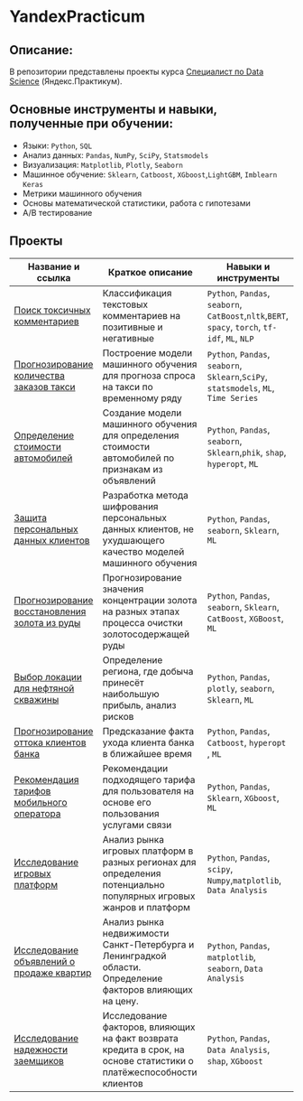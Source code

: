# YandexPracticum
## Описание:
В репозитории представлены проекты курса [Специалист по Data Science](https://practicum.yandex.ru/data-scientist/) (Яндекс.Практикум).
## Основные инструменты и навыки, полученные при обучении:
* Языки: `Python`, `SQL`
* Анализ данных: `Pandas`, `NumPy`, `SciPy`, `Statsmodels`
* Визуализация: `Matplotlib`, `Plotly`, `Seaborn` 
* Машинное обучение: `Sklearn`, `Catboost`, `XGboost`,`LightGBM`, `Imblearn` `Keras`
* Метрики машинного обучения
* Основы математической статистики, работа с гипотезами
* A/B тестирование

## Проекты
| Название и ссылка | Краткое описание | Навыки и инструменты |  
|---|---|---|
| [Поиск токсичных комментариев](11.%20Токсичные%20комментарии) | Классификация текстовых комментариев на позитивные и негативные | `Python`, `Pandas`, `seaborn`, `CatBoost`,`nltk`,`BERT`, `spacy`, `torch`, `tf-idf`,  `ML`, `NLP` |
| [Прогнозирование количества заказов такси](10.%20Прогнозирование%20заказов%20такси) | Построение модели машинного обучения для прогноза спроса на такси по временному ряду | `Python`, `Pandas`, `seaborn`, `Sklearn`,`SciPy`, `statsmodels`, `ML`, `Time Series` |
| [Определение стоимости автомобилей](09.%20Определение%20стоимости%20автомобилей) | Создание модели машинного обучения для определения стоимости автомобилей по признакам из объявлений | `Python`, `Pandas`, `seaborn`, `Sklearn`,`phik`, `shap`, `hyperopt`, `ML` |
| [Защита персональных данных клиентов](08.%20Защита%20персональных%20данных%20клиентов) |Разработка метода шифрования персональных данных клиентов, не ухудшающего качество моделей машинного обучения | `Python`, `Pandas`, `seaborn`, `Sklearn`, `ML` |
| [Прогнозирование восстановления золота из руды](07.%20Исследование%20техпроцесса%20обогащения%20золота) |Прогнозирование значения концентрации золота на разных этапах процесса очистки золотосодержащей руды | `Python`, `Pandas`, `seaborn`, `Sklearn`, `CatBoost`, `XGBoost`, `ML` |
| [Выбор локации для нефтяной скважины](06.%20Выбор%20локации%20для%20скважины) |Определение региона, где добыча принесёт наибольшую прибыль, анализ рисков | `Python`, `Pandas`, `plotly`, `seaborn`, `Sklearn`, `ML` |
| [Прогнозирование оттока клиентов банка](05.%20Отток%20клиентов%20из%20банка) |Предсказание факта ухода клиента банка в ближайшее время | `Python`, `Pandas`, `Catboost`, `hyperopt` , `ML` |
| [Рекомендация тарифов мобильного оператора](04.%20Рекомендация%20тарифов) |Рекомендации подходящего тарифа для пользователя на основе его пользования услугами связи | `Python`, `Pandas`, `Sklearn`, `XGboost`, `ML` |
| [Исследование игровых платформ](03.%20Исследование%20игр) |Анализ рынка игровых платформ в разных регионах для определения потенциально популярных игровых жанров и платформ | `Python`, `Pandas`, `scipy`, `Numpy`,`matplotlib`, `Data Analysis` |
| [Исследование объявлений о продаже квартир](02.%20Исследование%20объявлений%20о%20продаже%20квартир) |Анализ рынка недвижимости Санкт-Петербурга и Ленинградкой области. Определение факторов влияющих на цену. | `Python`, `Pandas`, `matplotlib`, `seaborn`, `Data Analysis` |
| [Исследование надежности заемщиков](01.%20Исследование%20надежности%20заемщиков) | Исследование факторов, влияющих на факт возврата кредита в срок, на основе статистики о платёжеспособности клиентов | `Python`, `Pandas`, `Data Analysis`, `shap`, `XGboost` |
